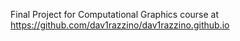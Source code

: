 Final Project for Computational Graphics course at https://github.com/dav1razzino/dav1razzino.github.io